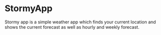 # StormyApp
Stormy app is a simple weather app which finds your current location and shows the current forecast as well as hourly and weekly forecast.
